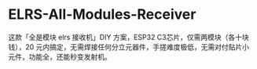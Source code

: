 # ELRS-All-Modules-Receiver
这款「全是模块 elrs 接收机」DIY 方案，ESP32 C3芯片，仅需两模块（各十块钱），20 元内搞定，无需焊接任何分立元器件，手搓难度极低，无需对付贴片小元件，功能全，还能秒变发射机。
